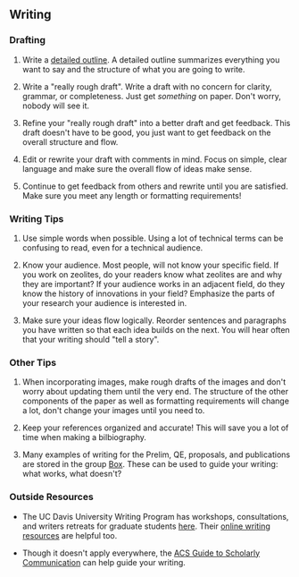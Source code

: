 ## Writing

### Drafting

1. Write a [detailed outline](https://ucdavis.app.box.com/file/438352310323?s=cc4uze59oyhcsrs1gpwn24vyqqo2i3ud). A detailed outline summarizes everything you want to say and the structure of what you are going to write.

2. Write a "really rough draft". Write a draft with no concern for clarity, grammar, or completeness. Just get *something* on paper. Don't worry, nobody will see it. 

3. Refine your "really rough draft" into a better draft and get feedback. This draft doesn't have to be good, you just want to get feedback on the overall structure and flow.

4. Edit or rewrite your draft with comments in mind. Focus on simple, clear language and make sure the overall flow of ideas make sense.

5. Continue to get feedback from others and rewrite until you are satisfied. Make sure you meet any length or formatting requirements!

### Writing Tips

1. Use simple words when possible. Using a lot of technical terms can be confusing to read, even for a technical audience.

2. Know your audience. Most people, will not know your specific field. If you work on zeolites, do your readers know what zeolites are and why they are important? If your audience works in an adjacent field, do they know the history of innovations in your field? Emphasize the parts of your research your audience is interested in.

2. Make sure your ideas flow logically. Reorder sentences and paragraphs you have written so that each idea builds on the next. You will hear often that your writing should "tell a story".

### Other Tips

1. When incorporating images, make rough drafts of the images and don't worry about updating them until the very end. The structure of the other components of the paper as well as formatting requirements will change a lot, don't change your images until you need to.

2. Keep your references organized and accurate! This will save you a lot of time when making a bilbiography.

3. Many examples of writing for the Prelim, QE, proposals, and publications are stored in the group [Box](https://ucdavis.app.box.com/folder/80871253566). These can be used to guide your writing: what works, what doesn't?
 
### Outside Resources

- The UC Davis University Writing Program has workshops, consultations, and writers retreats for graduate students [here](https://writing.ucdavis.edu/gradwriting). Their [online writing resources](https://writing.ucdavis.edu/gradwriting/online-resources) are helpful too.

- Though it doesn't apply everywhere, the [ACS Guide to Scholarly Communication](https://pubs.acs.org/isbn/9780841239999#) can help guide your writing.
